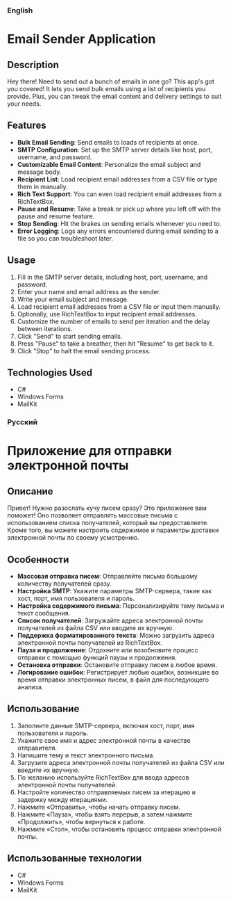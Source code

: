 ### English

# Email Sender Application

## Description
Hey there! Need to send out a bunch of emails in one go? This app's got you covered! It lets you send bulk emails using a list of recipients you provide. Plus, you can tweak the email content and delivery settings to suit your needs.

## Features
- **Bulk Email Sending**: Send emails to loads of recipients at once.
- **SMTP Configuration**: Set up the SMTP server details like host, port, username, and password.
- **Customizable Email Content**: Personalize the email subject and message body.
- **Recipient List**: Load recipient email addresses from a CSV file or type them in manually.
- **Rich Text Support**: You can even load recipient email addresses from a RichTextBox.
- **Pause and Resume**: Take a break or pick up where you left off with the pause and resume feature.
- **Stop Sending**: Hit the brakes on sending emails whenever you need to.
- **Error Logging**: Logs any errors encountered during email sending to a file so you can troubleshoot later.

## Usage
1. Fill in the SMTP server details, including host, port, username, and password.
2. Enter your name and email address as the sender.
3. Write your email subject and message.
4. Load recipient email addresses from a CSV file or input them manually.
5. Optionally, use RichTextBox to input recipient email addresses.
6. Customize the number of emails to send per iteration and the delay between iterations.
7. Click "Send" to start sending emails.
8. Press "Pause" to take a breather, then hit "Resume" to get back to it.
9. Click "Stop" to halt the email sending process.

## Technologies Used
- C#
- Windows Forms
- MailKit

### Русский

# Приложение для отправки электронной почты

## Описание
Привет! Нужно разослать кучу писем сразу? Это приложение вам поможет! Оно позволяет отправлять массовые письма с использованием списка получателей, который вы предоставляете. Кроме того, вы можете настроить содержимое и параметры доставки электронной почты по своему усмотрению.

## Особенности
- **Массовая отправка писем**: Отправляйте письма большому количеству получателей сразу.
- **Настройка SMTP**: Укажите параметры SMTP-сервера, такие как хост, порт, имя пользователя и пароль.
- **Настройка содержимого письма**: Персонализируйте тему письма и текст сообщения.
- **Список получателей**: Загружайте адреса электронной почты получателей из файла CSV или вводите их вручную.
- **Поддержка форматированного текста**: Можно загрузить адреса электронной почты получателей из RichTextBox.
- **Пауза и продолжение**: Отдохните или возобновите процесс отправки с помощью функций паузы и продолжения.
- **Остановка отправки**: Остановите отправку писем в любое время.
- **Логирование ошибок**: Регистрирует любые ошибки, возникшие во время отправки электронных писем, в файл для последующего анализа.

## Использование
1. Заполните данные SMTP-сервера, включая хост, порт, имя пользователя и пароль.
2. Укажите свое имя и адрес электронной почты в качестве отправителя.
3. Напишите тему и текст электронного письма.
4. Загрузите адреса электронной почты получателей из файла CSV или введите их вручную.
5. По желанию используйте RichTextBox для ввода адресов электронной почты получателей.
6. Настройте количество отправляемых писем за итерацию и задержку между итерациями.
7. Нажмите «Отправить», чтобы начать отправку писем.
8. Нажмите «Пауза», чтобы взять перерыв, а затем нажмите «Продолжить», чтобы вернуться к работе.
9. Нажмите «Стоп», чтобы остановить процесс отправки электронной почты.

## Использованные технологии
- C#
- Windows Forms
- MailKit
